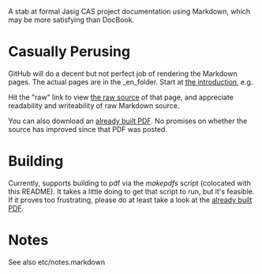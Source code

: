 A stab at formal Jasig CAS project documentation using Markdown, which may be more satisfying than DocBook.

# Casually Perusing #

GitHub will do a decent but not perfect job of rendering the Markdown pages.  The actual pages are in the _en_folder.  Start at [the introduction](https://github.com/apetro/CAS-Documentation/blob/master/en/01-introduction/01-chapter1.markdown), e.g.

Hit the "raw" link to view [the raw source](https://raw.github.com/apetro/CAS-Documentation/master/en/01-introduction/01-chapter1.markdown) of that page, and appreciate readability and writeability of raw Markdown source.

You can also download an [already built PDF].  No promises on whether the source has improved since that PDF was posted.

# Building #

Currently, supports building to pdf via the _makepdfs_ script (colocated with this README).  It takes a little doing to get that script to run, but it's feasible.  If it proves too frustrating, please do at least take a look at the [already built PDF].

# Notes #

See also etc/notes.markdown

[already built PDF]: http://cloud.github.com/downloads/apetro/CAS-Documentation/casmanual.en.pdf
